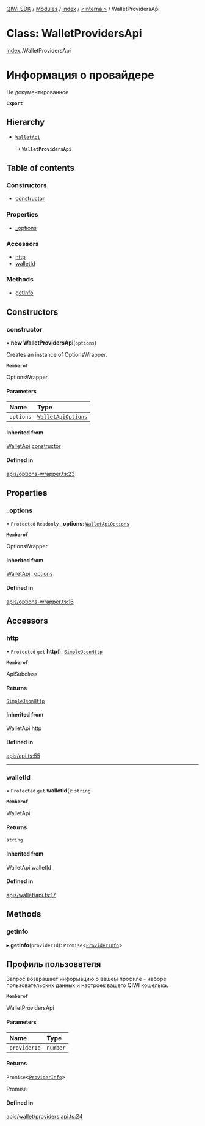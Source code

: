 [QIWI SDK](../README.md) / [Modules](../modules.md) / [index](../modules/index.md) / [<internal\>](../modules/index._internal_.md) / WalletProvidersApi

# Class: WalletProvidersApi

[index](../modules/index.md).[<internal>](../modules/index._internal_.md).WalletProvidersApi

# Информация о провайдере
Не документированное

**`Export`**

## Hierarchy

- [`WalletApi`](index._internal_.WalletApi.md)

  ↳ **`WalletProvidersApi`**

## Table of contents

### Constructors

- [constructor](index._internal_.WalletProvidersApi.md#constructor)

### Properties

- [\_options](index._internal_.WalletProvidersApi.md#_options)

### Accessors

- [http](index._internal_.WalletProvidersApi.md#http)
- [walletId](index._internal_.WalletProvidersApi.md#walletid)

### Methods

- [getInfo](index._internal_.WalletProvidersApi.md#getinfo)

## Constructors

### constructor

• **new WalletProvidersApi**(`options`)

Creates an instance of OptionsWrapper.

**`Memberof`**

OptionsWrapper

#### Parameters

| Name | Type |
| :------ | :------ |
| `options` | [`WalletApiOptions`](../interfaces/index.QIWI.WalletApiOptions.md) |

#### Inherited from

[WalletApi](index._internal_.WalletApi.md).[constructor](index._internal_.WalletApi.md#constructor)

#### Defined in

[apis/options-wrapper.ts:23](https://github.com/AlexXanderGrib/node-qiwi-sdk/blob/b60f8c6/src/apis/options-wrapper.ts#L23)

## Properties

### \_options

• `Protected` `Readonly` **\_options**: [`WalletApiOptions`](../interfaces/index.QIWI.WalletApiOptions.md)

**`Memberof`**

OptionsWrapper

#### Inherited from

[WalletApi](index._internal_.WalletApi.md).[_options](index._internal_.WalletApi.md#_options)

#### Defined in

[apis/options-wrapper.ts:16](https://github.com/AlexXanderGrib/node-qiwi-sdk/blob/b60f8c6/src/apis/options-wrapper.ts#L16)

## Accessors

### http

• `Protected` `get` **http**(): [`SimpleJsonHttp`](index.QIWI.SimpleJsonHttp.md)

**`Memberof`**

ApiSubclass

#### Returns

[`SimpleJsonHttp`](index.QIWI.SimpleJsonHttp.md)

#### Inherited from

WalletApi.http

#### Defined in

[apis/api.ts:55](https://github.com/AlexXanderGrib/node-qiwi-sdk/blob/b60f8c6/src/apis/api.ts#L55)

___

### walletId

• `Protected` `get` **walletId**(): `string`

**`Memberof`**

WalletApi

#### Returns

`string`

#### Inherited from

WalletApi.walletId

#### Defined in

[apis/wallet/api.ts:17](https://github.com/AlexXanderGrib/node-qiwi-sdk/blob/b60f8c6/src/apis/wallet/api.ts#L17)

## Methods

### getInfo

▸ **getInfo**(`providerId`): `Promise`<[`ProviderInfo`](../modules/index.QIWI.md#providerinfo)\>

## Профиль пользователя

Запрос возвращает информацию о вашем профиле - наборе
пользовательских данных и настроек вашего QIWI кошелька.

**`Memberof`**

WalletProvidersApi

#### Parameters

| Name | Type |
| :------ | :------ |
| `providerId` | `number` |

#### Returns

`Promise`<[`ProviderInfo`](../modules/index.QIWI.md#providerinfo)\>

Promise<ProviderInfo>

#### Defined in

[apis/wallet/providers.api.ts:24](https://github.com/AlexXanderGrib/node-qiwi-sdk/blob/b60f8c6/src/apis/wallet/providers.api.ts#L24)
